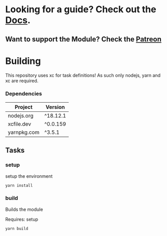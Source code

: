 # Looking for a guide? Check out the [Docs](https://docs.void.monster/ethereal-plane/getting-started/).

## Want to support the Module? Check the [Patreon](https://patreon.com/voidmonster)

# Building

This repository uses xc for task definitions! As such only nodejs, yarn and xc are required.

### Dependencies

| Project     | Version  |
| ----------- | -------- |
| nodejs.org  | ^18.12.1 |
| xcfile.dev  | ^0.0.159 |
| yarnpkg.com | ^3.5.1   |

## Tasks

### setup

setup the environment

```
yarn install
```

### build

Builds the module

Requires: setup

```
yarn build
```
